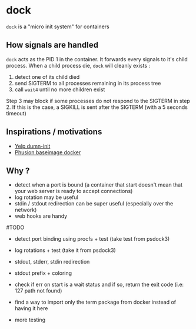 # dock

`dock` is a "micro init system" for containers

## How signals are handled

`dock` acts as the PID 1 in the container. It forwards every signals to it's child process. When a child process die, `dock` will cleanly exists :

1. detect one of its child died
2. send SIGTERM to all processes remaining in its process tree
3. call `wait4` until no more children exist

Step 3 may block if some processes do not respond to the SIGTERM in step 2. If this is the case, a SIGKILL is sent after the SIGTERM (with a 5 seconds timeout)

## Inspirations / motivations

- [Yelp dumn-init](https://github.com/Yelp/dumb-init)
- [Phusion baseimage docker](https://github.com/phusion/baseimage-docker)

## Why ?

- detect when a port is bound (a container that start doesn't mean that your web server is ready to accept connections)
- log rotation may be useful
- stdin / stdout redirection can be super useful (especially over the network)
- web hooks are handy

#TODO

- detect port binding using procfs + test (take test from psdock3)
- log rotations + test (take it from psdock3)
- stdout, stderr, stdin redirection
- stdout prefix + coloring
- check if err on start is a wait status and if so, return the exit code (i.e: 127 path not found)
- find a way to import only the term package from docker instead of having it here

- more testing


